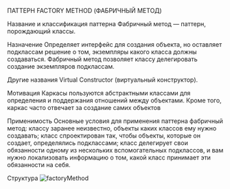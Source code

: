 ПАТТЕРН FACTORY METHOD (ФАБРИЧНЫЙ МЕТОД)

Название и классификация паттерна
Фабричный метод — паттерн, порождающий классы.

Назначение
Определяет интерфейс для создания объекта, но оставляет подклассам решение о том, экземпляры какого класса должны создаваться. 
Фабричный метод позволяет классу делегировать создание экземпляров подклассам.

Другие названия
Virtual Constructor (виртуальный конструктор).

Мотивация
Каркасы пользуются абстрактными классами для определения и поддержания отношений между объектами. Кроме того, каркас часто отвечает за
создание самих объектов

Применимость
Основные условия для применения паттерна фабричный метод:
 классу заранее неизвестно, объекты каких классов ему нужно создавать;
класс спроектирован так, чтобы объекты, которые он создает, определялись подклассами;
 класс делегирует свои обязанности одному из нескольких вспомогательных подклассов, 
и вам нужно локализовать информацию о том, какой класс принимает эти обязанности на себя.

Структура
![factoryMethod](/images/factoryMethod.png)